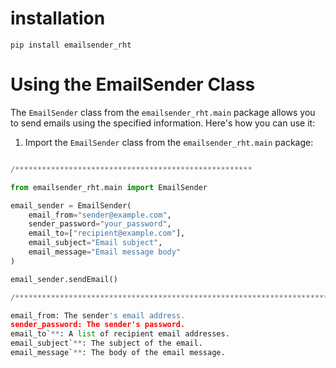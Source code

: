 # installation
``` pip install emailsender_rht ``` 
# Using the EmailSender Class

The `EmailSender` class from the `emailsender_rht.main` package allows you to send emails using the specified information. Here's how you can use it:

1. Import the `EmailSender` class from the `emailsender_rht.main` package:

```python

/*****************************************************

from emailsender_rht.main import EmailSender

email_sender = EmailSender(
    email_from="sender@example.com",
    sender_password="your_password",
    email_to=["recipient@example.com"],
    email_subject="Email subject",
    email_message="Email message body"
)

email_sender.sendEmail()

/**************************************************************************************/

email_from: The sender's email address.
sender_password: The sender's password.
email_to`**: A list of recipient email addresses.
email_subject`**: The subject of the email.
email_message`**: The body of the email message.

